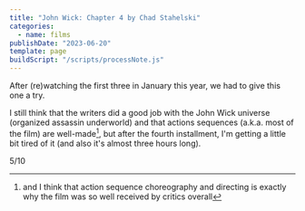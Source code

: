 ```yaml
---
title: "John Wick: Chapter 4 by Chad Stahelski"
categories:
  - name: films
publishDate: "2023-06-20"
template: page
buildScript: "/scripts/processNote.js"
---
```


After (re)watching the first three in January this year, we had to give this one a try.

I still think that the writers did a good job with the John Wick universe (organized assassin underworld) and that actions sequences (a.k.a. most of the film) are well-made[^1], but after the fourth installment, I'm getting a little bit tired of it (and also it's almost three hours long).

5/10

[^1]: and I think that action sequence choreography and directing is exactly why the film was so well received by critics overall
